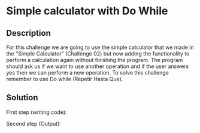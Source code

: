# Simple calculator with Do While

## Description

For this challenge we are going to use the simple calculator that we made in the "Simple Calculator" (Challenge 02) but now adding the functionality to perform a calculation again without finishing the program. The program should ask us if we want to use another operation and if the user answers yes then we can perform a new operation. To solve this challenge remember to use Do while (Repetir Hasta Que).

## Solution

First step (writing code):

Second step (Output):
